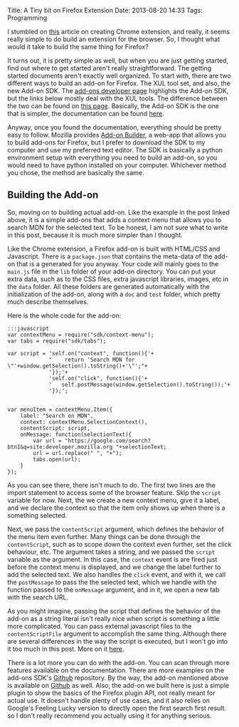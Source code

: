 Title: A Tiny bit on Firefox Extension
Date: 2013-08-20 14:33
Tags: Programming

I stumbled on [this][l1] article on creating Chrome extension, and really, it seems really simple to do build an extension for the browser. So, I thought what would it take to build the same thing for Firefox?

It turns out, it is pretty simple as well, but when you are just getting started, find out where to get started aren't really straightforward. The getting started documents aren't exactly well organized. To start with, there are two different ways to build an add-on for Firefox. The XUL tool set, and also, the new Add-on SDK. The [add-ons developer page][l3] highlights the Add-on SDK, but the links below mostly deal with the XUL tools. The difference between the two can be found on [this page][l4]. Basically, the Add-on SDK is the one that is simpler, the documentation can be found [here][l2].

Anyway, once you found the documentation, everything should be pretty easy to follow. Mozilla provides [Add-on Builder][l5], a web-app that allows you to build add-ons for Firefox, but I prefer to download the SDK to my computer and use my preferred text editor. The SDK is basically a python environment setup with everything you need to build an add-on, so you would need to have python installed on your computer. Whichever method you chose, the method are basically the same.

## Building the Add-on
So, moving on to building actual add-on. Like the example in the post linked above, it is a  simple add-ons that adds a context menu that allows you to search MDN for the selected text. To be honest, I am not sure what to write in this post, because it is much more simpler than I thought.

Like the Chrome extension, a Firefox add-on is built with HTML/CSS and Javascript. There is a `package.json` that contains the meta-data of the add-on that is a generated for you anyway. Your code will mainly goes to the `main.js` file in the `lib` folder of your add-on directory. You can put your extra data, such as to the CSS files, extra javascript libraries, images, etc in the `data` folder. All these folders are generated automatically with the initialization of the add-on, along with a `doc` and `test` folder, which pretty much describe themselves.

Here is the whole code for the add-on:

    :::javascript
    var contextMenu = require("sdk/context-menu");
    var tabs = require("sdk/tabs");

    var script = 'self.on("context", function(){'+
                 "    return 'Search MDN for \"'+window.getSelection().toString()+'\"';"+
                 '});'+
                 'self.on("click", function(){'+
                 '   self.postMessage(window.getSelection().toString());'+
                 '});';


    var menuItem = contextMenu.Item({
        label: "Search on MDN",
        context: contextMenu.SelectionContext(),
        contentScript: script,
        onMessage: function(selectionText){
            var url = "https://google.com/search?btnI&q=site:developer.mozilla.org "+selectionText;
            url = url.replace(" ", "+");
            tabs.open(url);
        }
    });

As you can see there, there isn't much to do. The first two lines are the import statement to access some of the browser feature. Skip the `script` variable for now. Next, the we create a new context menu, give it a label, and we declare the context so that the item only shows up when there is a something selected.

Next, we pass the `contentScript` argument, which defines the behavior of the menu item even further. Many things can be done through the `contentScript`, such as to scope down the context even further, set the click behaviour, etc. The argument takes a string, and we passed the `script` variable as the argument. In this case, the `context` event is are fired just before the context menu is displayed, and we change the label further to add the selected text. We also handles the `click` event, and with it, we call the `postMessage` to pass the the selected text, which we handle with the function passed to the `onMessage` argument, and in it, we open a new tab with the search URL.

As you might imagine, passing the script that defines the behavior of the add-on as a string literal isn't really nice when script is something a little more complicated. You can pass external javascript files to the `contentScriptFile` argument to accomplish the same thing. Although there are several differences in the way the script is executed, but I won't go into it too much in this post. More on it [here][l6].

There is a lot more you can do with the add-on. You can scan through more features available on the documentation. There are more examples on the add-ons SDK's [Github][l7] repository. By the way, the add-on mentioned above is available on [Github][l8] as well. Also, the add-on we built here is just a simple plugin to show the basics of the Firefox plugin API, not really meant for actual use. It doesn't handle plenty of use cases, and it also relies on Google's Feeling Lucky version to directly open the first search first result. so I don't really recommend you actually using it for anything serious.


[l1]: http://coryg89.github.io/technical/2013/08/13/how-to-create-your-own-chrome-extensions/
[l2]: https://addons.mozilla.org/en-US/developers/docs/sdk/latest/dev-guide/index.html
[l3]: https://addons.mozilla.org/developers/
[l4]: https://addons.mozilla.org/en-US/developers/docs/sdk/latest/dev-guide/guides/sdk-vs-xul.html
[l5]: https://builder.addons.mozilla.org/
[l6]: https://addons.mozilla.org/en-US/developers/docs/sdk/latest/dev-guide/guides/content-scripts/loading.html 
[l7]: https://github.com/mozilla/addon-sdk
[l8]: https://github.com/hdra/ff-MDNSearch